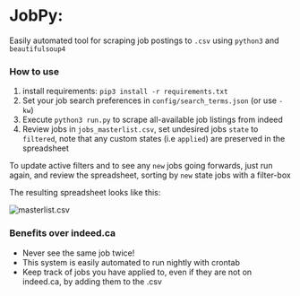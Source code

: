 # JobPy:

Easily automated tool for scraping job postings to `.csv` using `python3` and `beautifulsoup4`

### How to use
1. install requirements: `pip3 install -r requirements.txt`
1. Set your job search preferences in `config/search_terms.json` (or use `-kw`)
1. Execute `python3 run.py` to scrape all-available job listings from indeed
1. Review jobs in `jobs_masterlist.csv`, set undesired jobs `state` to `filtered`, note that any custom states (i.e `applied`) are preserved in the spreadsheet

To update active filters and to see any `new` jobs going forwards, just run again, and review the spreadsheet, sorting by `new` state jobs with a filter-box

The resulting spreadsheet looks like this:

![masterlist.csv](https://github.com/PaulMcInnis/JobPy/blob/master/demo.png "masterlist.csv")

### Benefits over indeed.ca
* Never see the same job twice!
* This system is easily automated to run nightly with crontab
* Keep track of jobs you have applied to, even if they are not on indeed.ca, by adding them to the .csv
